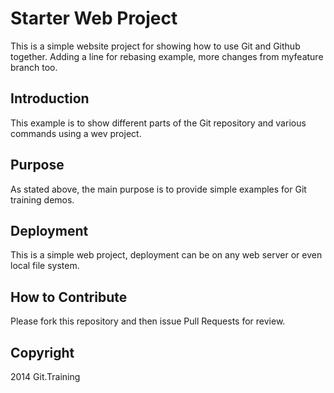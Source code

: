# Starter Web Project
This is a simple website project for showing how to use Git and 
Github together. Adding a line for rebasing example,
more changes from myfeature branch too.

## Introduction
This example is to show different parts
of the Git repository and various commands
using a wev project.

## Purpose
As stated above, the main purpose is to 
provide simple examples for Git training
demos.

## Deployment
This is a simple web project, deployment
can be on any web server or even local file system.

## How to Contribute
Please fork this repository and then issue Pull Requests for
review.

## Copyright
2014 Git.Training